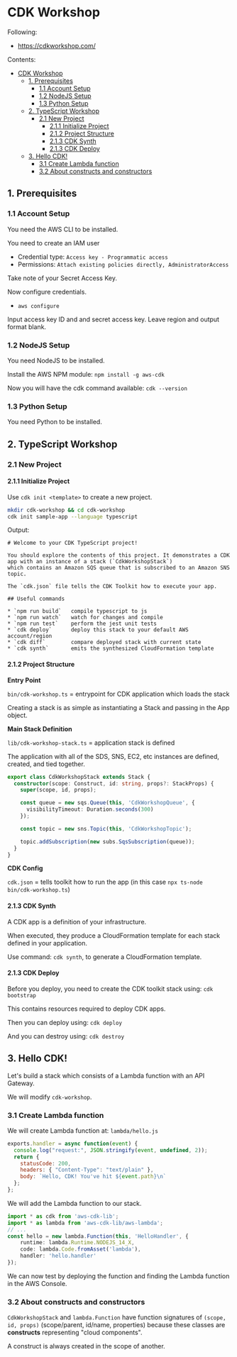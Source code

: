 # CDK Workshop

Following:
* https://cdkworkshop.com/

Contents:
- [CDK Workshop](#cdk-workshop)
  - [1. Prerequisites](#1-prerequisites)
    - [1.1 Account Setup](#11-account-setup)
    - [1.2 NodeJS Setup](#12-nodejs-setup)
    - [1.3 Python Setup](#13-python-setup)
  - [2. TypeScript Workshop](#2-typescript-workshop)
    - [2.1 New Project](#21-new-project)
      - [2.1.1 Initialize Project](#211-initialize-project)
      - [2.1.2 Project Structure](#212-project-structure)
      - [2.1.3 CDK Synth](#213-cdk-synth)
      - [2.1.3 CDK Deploy](#213-cdk-deploy)
  - [3. Hello CDK!](#3-hello-cdk)
    - [3.1 Create Lambda function](#31-create-lambda-function)
    - [3.2 About constructs and constructors](#32-about-constructs-and-constructors)

## 1. Prerequisites

### 1.1 Account Setup

You need the AWS CLI to be installed.

You need to create an IAM user
* Credential type: `Access key - Programmatic access`
* Permissions: `Attach existing policies directly, AdministratorAccess`

Take note of your Secret Access Key.

Now configure credentials.
* `aws configure`

Input access key ID and and secret access key. Leave region and output format blank.

### 1.2 NodeJS Setup

You need NodeJS to be installed.

Install the AWS NPM module: `npm install -g aws-cdk`

Now you will have the cdk command available: `cdk --version`

### 1.3 Python Setup

You need Python to be installed.

## 2. TypeScript Workshop

### 2.1 New Project

#### 2.1.1 Initialize Project

Use `cdk init <template>` to create a new project.

```bash
mkdir cdk-workshop && cd cdk-workshop
cdk init sample-app --language typescript
```

Output:
```
# Welcome to your CDK TypeScript project!

You should explore the contents of this project. It demonstrates a CDK app with an instance of a stack (`CdkWorkshopStack`)
which contains an Amazon SQS queue that is subscribed to an Amazon SNS topic.

The `cdk.json` file tells the CDK Toolkit how to execute your app.

## Useful commands

* `npm run build`   compile typescript to js
* `npm run watch`   watch for changes and compile
* `npm run test`    perform the jest unit tests
* `cdk deploy`      deploy this stack to your default AWS account/region
* `cdk diff`        compare deployed stack with current state
* `cdk synth`       emits the synthesized CloudFormation template
```

#### 2.1.2 Project Structure

**Entry Point**

`bin/cdk-workshop.ts` = entrypoint for CDK application which loads the stack

Creating a stack is as simple as instantiating a Stack
and passing in the App object.

**Main Stack Definition**

`lib/cdk-workshop-stack.ts` = application stack is defined

The application with all of the SDS, SNS, EC2, etc instances
are defined, created, and tied together.

```ts
export class CdkWorkshopStack extends Stack {
  constructor(scope: Construct, id: string, props?: StackProps) {
    super(scope, id, props);

    const queue = new sqs.Queue(this, 'CdkWorkshopQueue', {
      visibilityTimeout: Duration.seconds(300)
    });

    const topic = new sns.Topic(this, 'CdkWorkshopTopic');

    topic.addSubscription(new subs.SqsSubscription(queue));
  }
}
```

**CDK Config**

`cdk.json` = tells toolkit how to run the app (in this case `npx ts-node bin/cdk-workshop.ts`)


#### 2.1.3 CDK Synth

A CDK app is a definition of your infrastructure.

When executed, they produce a CloudFormation template for each stack
defined in your application.

Use command: `cdk synth`, to generate a CloudFormation template.

#### 2.1.3 CDK Deploy

Before you deploy, you need to create the CDK toolkit stack using: `cdk bootstrap`

This contains resources required to deploy CDK apps.

Then you can deploy using: `cdk deploy`

And you can destroy using: `cdk destroy`

## 3. Hello CDK!

Let's build a stack which consists of a Lambda function with an API Gateway.

We will modify `cdk-workshop`.

### 3.1 Create Lambda function

We will create Lambda function at: `lambda/hello.js`
```js
exports.handler = async function(event) {
  console.log("request:", JSON.stringify(event, undefined, 2));
  return {
    statusCode: 200,
    headers: { "Content-Type": "text/plain" },
    body: `Hello, CDK! You've hit ${event.path}\n`
  };
};
```

We will add the Lambda function to our stack.
```ts
import * as cdk from 'aws-cdk-lib';
import * as lambda from 'aws-cdk-lib/aws-lambda';
// ...
const hello = new lambda.Function(this, 'HelloHandler', {
    runtime: lambda.Runtime.NODEJS_14_X,
    code: lambda.Code.fromAsset('lambda'),
    handler: 'hello.handler'
});
```

We can now test by deploying the function and finding the Lambda function in the AWS Console.

### 3.2 About constructs and constructors

`CdkWorkshopStack` and `lambda.Function` have function signatures of `(scope, id, props)`
(scope/parent, id/name, properties) because these classes are **constructs**
representing "cloud components".

A construct is always created in the scope of another.